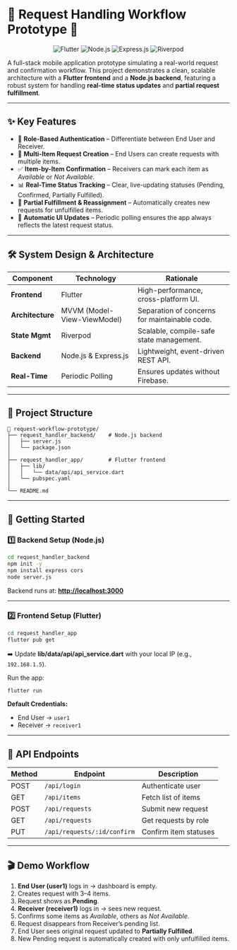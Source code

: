 # 📱 Request Handling Workflow Prototype 🚀

<p align="center">
<img src="https://img.shields.io/badge/Flutter-02569B?style=for-the-badge&logo=flutter&logoColor=white" alt="Flutter"/>
<img src="https://img.shields.io/badge/Node.js-339933?style=for-the-badge&logo=nodedotjs&logoColor=white" alt="Node.js"/>
<img src="https://img.shields.io/badge/Express.js-000000?style=for-the-badge&logo=express&logoColor=white" alt="Express.js"/>
<img src="https://img.shields.io/badge/Riverpod-4A0091?style=for-the-badge" alt="Riverpod"/>
</p>

A full-stack mobile application prototype simulating a real-world request and confirmation workflow. This project demonstrates a clean, scalable architecture with a **Flutter frontend** and a **Node.js backend**, featuring a robust system for handling **real-time status updates** and **partial request fulfillment**.

---

## ✨ Key Features

* 👤 **Role-Based Authentication** – Differentiate between End User and Receiver.
* 🛒 **Multi-Item Request Creation** – End Users can create requests with multiple items.
* ✅ **Item-by-Item Confirmation** – Receivers can mark each item as *Available* or *Not Available*.
* 📊 **Real-Time Status Tracking** – Clear, live-updating statuses (Pending, Confirmed, Partially Fulfilled).
* 🔁 **Partial Fulfillment & Reassignment** – Automatically creates new requests for unfulfilled items.
* 🔄 **Automatic UI Updates** – Periodic polling ensures the app always reflects the latest request status.

---

## 🛠️ System Design & Architecture

| Component        | Technology                  | Rationale                                     |
| ---------------- | --------------------------- | --------------------------------------------- |
| **Frontend**     | Flutter                     | High-performance, cross-platform UI.          |
| **Architecture** | MVVM (Model-View-ViewModel) | Separation of concerns for maintainable code. |
| **State Mgmt**   | Riverpod                    | Scalable, compile-safe state management.      |
| **Backend**      | Node.js & Express.js        | Lightweight, event-driven REST API.           |
| **Real-Time**    | Periodic Polling            | Ensures updates without Firebase.             |

---

## 📁 Project Structure

```
📂 request-workflow-prototype/
├── request_handler_backend/    # Node.js backend
│   ├── server.js
│   └── package.json
│
├── request_handler_app/        # Flutter frontend
│   ├── lib/
│   │   └── data/api/api_service.dart
│   └── pubspec.yaml
│
└── README.md
```

---

## 🚀 Getting Started

### 1️⃣ Backend Setup (Node.js)

```bash
cd request_handler_backend
npm init -y
npm install express cors
node server.js
```

Backend runs at: **[http://localhost:3000](http://localhost:3000)**

---

### 2️⃣ Frontend Setup (Flutter)

```bash
cd request_handler_app
flutter pub get
```

➡️ Update **lib/data/api/api\_service.dart** with your local IP (e.g., `192.168.1.5`).

Run the app:

```bash
flutter run
```

**Default Credentials:**

* End User → `user1`
* Receiver → `receiver1`

---

## 🔌 API Endpoints

| Method | Endpoint                    | Description           |
| ------ | --------------------------- | --------------------- |
| POST   | `/api/login`                | Authenticate user     |
| GET    | `/api/items`                | Fetch list of items   |
| POST   | `/api/requests`             | Submit new request    |
| GET    | `/api/requests`             | Get requests by role  |
| PUT    | `/api/requests/:id/confirm` | Confirm item statuses |

---

## 🎬 Demo Workflow

1. **End User (user1)** logs in → dashboard is empty.
2. Creates request with 3–4 items.
3. Request shows as **Pending**.
4. **Receiver (receiver1)** logs in → sees new request.
5. Confirms some items as *Available*, others as *Not Available*.
6. Request disappears from Receiver’s pending list.
7. End User sees original request updated to **Partially Fulfilled**.
8. New Pending request is automatically created with only unfulfilled items.

